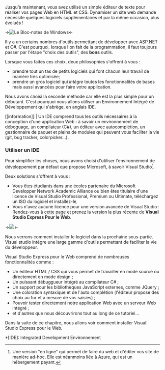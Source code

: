 Jusqu'à maintenant, vous avez utilisé un simple éditeur de texte pour réaliser vos pages Web en HTML et CSS. Dynamiser un site web demande nécessite quelques logiciels supplémentaires et par la même occasion, plus évolués !

->![Le Bloc-notes de Windows](/media/galleries/304/1c48b298-1705-449e-ab7f-d35dde6a2755.png.960x960_q85.png)<-

Il y a un certains nombres d'outils permettant de développer avec ASP.NET et C#. C'est pourquoi, lorsque l'on fait de la programmation, il faut toujours passer par l'étape "choix des outils", des **bons** outils.

Lorsque vous faites ces choix, deux philosophies s'offrent à vous :

- prendre tout un tas de petits logiciels qui font chacun leur travail de manière très optimisée;
- prendre un gros logiciel qui *intègre* toutes les fonctionnalités de bases mais aussi avancées pour faire votre application.

Nous avons choisi la seconde méthode car elle est la plus simple pour un débutant. C'est pourquoi nous allons utiliser un Environnement Intégré de Développement qui s'abrège, en anglais IDE.

[[information]]
| Un IDE comprend tous les outils nécessaires à la conception d'une application Web : à savoir un environnement de déboguage, un compilateur (C#), un éditeur avec autocomplétion, un gestionnaire de paquet et pleins de modules qui peuvent vous faciliter la vie (git, bug tracker, colorpicker...).

### Utiliser un IDE

Pour simplifier les choses, nous avons choisi d'utiliser l'environnement de développement par défaut que propose Microsoft, à savoir Visual Studio[^vs].

Deux solutions s'offrent à vous :

- Vous êtes étudiants dans une écoles partenaire du Microsoft Developper Network Academic Alliance ou bien êtes titulaire d'une licence de Visual Studio Professional, Premium ou Ultimate, téléchargez un ISO du logiciel et installez-le,
- Vous n'avez aucune licence pour une version avancée de Visual Studio :
Rendez-vous à [cette page](http://www.microsoft.com/fr-fr/search/DownloadResults.aspx?q=visual+studio+express+pour+le+web&First=1&ftfreeandpaid=Free&sortby=-availabledate) et prenez la version la plus récente de **Visual Studio Express Pour le Web**.

->![](/media/galleries/304/c2c7bd75-1478-4f56-8aba-73de99bd723c.png.960x960_q85.png)<-

Nous verrons comment installer le logiciel dans la prochaine sous-partie. Visual studio intègre une large gamme d'outils permettant de faciliter la vie du développeur.

Visual Studio Express pour le Web comprend de nombreuses fonctionnalités comme :

- Un éditeur HTML / CSS qui vous permet de travailler en mode source ou directement en mode design ;
- Un puissant débuggueur intégré au compilateur C# ;
- Un support pour les bibliothèques JavaScript externes, comme JQuery ;
- Une coloration syntaxique et de l'auto complétion (l'éditeur propose des choix au fur et à mesure de vos saisies) ;
- Pouvoir tester directement notre application Web avec un serveur Web intégré ;
- et d'autres que nous découvrirons tout au long de ce tutoriel...

Dans la suite de ce chapitre, nous allons voir comment installer Visual Studio Express pour le Web.

*[IDE]: Integrated Development Environnement
[^vs]: Une version "en ligne" qui permet de faire du web et d'éditer vos site de manière ad-hoc. Elle est néanmoins liée à Azure, qui est un hébergement payant.
